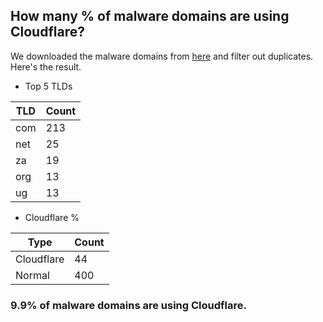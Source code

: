 ## How many % of malware domains are using Cloudflare?


We downloaded the malware domains from [here](https://urlhaus.abuse.ch) and filter out duplicates.
Here's the result.


[//]: # (start replacement)


- Top 5 TLDs

| TLD | Count |
| --- | --- |
| com | 213 |
| net | 25 |
| za | 19 |
| org | 13 |
| ug | 13 |


- Cloudflare %

| Type | Count |
| --- | --- |
| Cloudflare | 44 |
| Normal | 400 |


### 9.9% of malware domains are using Cloudflare.